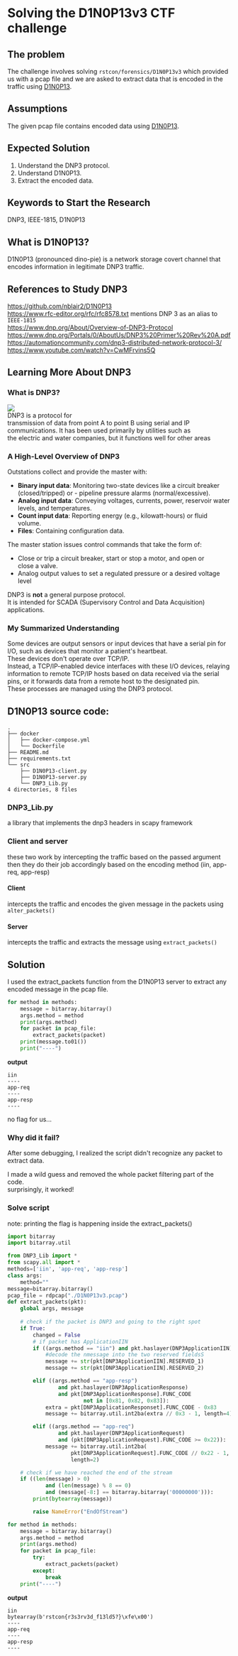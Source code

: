# Solving the D1N0P13v3 CTF challenge
## The problem   
  
The challenge involves solving `rstcon/forensics/D1N0P13v3` which provided us with a pcap file and we are asked to extract data that is encoded in the traffic using [D1N0P13](https://github.com/nblair2/D1N0P13).  
  
## Assumptions  
  
The given pcap file contains encoded data using [D1N0P13](https://github.com/nblair2/D1N0P13).  
  
## Expected Solution  
  
1. Understand the DNP3 protocol.    
2. Understand D1N0P13.  
3. Extract the encoded data.    
  
  
## Keywords to Start the Research  
  
DNP3, IEEE-1815, D1N0P13  
  
## What is D1N0P13?  
  
D1N0P13 (pronounced dino-pie) is a network storage covert channel that encodes information in legitimate DNP3 traffic.  
  
## References to Study DNP3  
  
https://github.com/nblair2/D1N0P13  
https://www.rfc-editor.org/rfc/rfc8578.txt mentions DNP 3 as an alias to `IEEE-1815`    
https://www.dnp.org/About/Overview-of-DNP3-Protocol    
https://www.dnp.org/Portals/0/AboutUs/DNP3%20Primer%20Rev%20A.pdf  
https://automationcommunity.com/dnp3-distributed-network-protocol-3/  
https://www.youtube.com/watch?v=CwMFrvins5Q  
  
## Learning More About DNP3  
  
### What is DNP3?    
  
![](https://upload.wikimedia.org/wikipedia/commons/thumb/c/ca/DNP-overview.png/600px-DNP-overview.png)    
DNP3 is a protocol for  
transmission of data from point A to point B using serial and IP   
communications. It has been used primarily by utilities such as  
the electric and water companies, but it functions well for other areas  
  
### A High-Level Overview of DNP3  
  
Outstations collect and provide the master with:  
- **Binary input data**: Monitoring two-state devices like a circuit breaker (closed/tripped) or - pipeline pressure alarms (normal/excessive).  
- **Analog input data**: Conveying voltages, currents, power, reservoir water levels, and temperatures.  
- **Count input data**: Reporting energy (e.g., kilowatt-hours) or fluid volume.  
- **Files**: Containing configuration data.  
  
The master station issues control commands that take the form of:  
- Close or trip a circuit breaker, start or stop a motor, and open or   
		close a valve.  
- Analog output values to set a regulated pressure or a desired voltage   
		level  
  
DNP3 is **not** a general purpose protocol.  
It is intended for SCADA (Supervisory Control and Data Acquisition) applications.  
  
  
### My Summarized Understanding  
  
Some devices are output sensors or input devices that have a serial pin for I/O, such as devices that monitor a patient's heartbeat.    
These devices don't operate over TCP/IP.    
Instead, a TCP/IP-enabled device interfaces with these I/O devices, relaying information to remote TCP/IP hosts based on data received via the serial pins, or it forwards data from a remote host to the designated pin.    
These processes are managed using the DNP3 protocol.  
  
  
  
  
  
  
## D1N0P13 source code:  
  
```  
.
├── docker  
│   ├── docker-compose.yml  
│   └── Dockerfile  
├── README.md  
├── requirements.txt  
└── src  
    ├── D1N0P13-client.py  
    ├── D1N0P13-server.py  
    └── DNP3_Lib.py  
4 directories, 8 files  
```  
  
### DNP3_Lib.py  
  
a library that implements the dnp3 headers in scapy framework  
  
### Client and server  
  
these two work by intercepting the traffic based on the passed argument  
then they do their job accordingly based on the encoding method (iin, app-req, app-resp)  
  
#### Client  
  
intercepts the traffic and encodes the given message in the packets using `alter_packets()`   
  
#### Server  
  
intercepts the traffic and extracts the message using `extract_packets()`  
  
## Solution  
  
I used the extract_packets function from the D1N0P13 server to extract any encoded message in the pcap file.  
```python  
for method in methods:  
	message = bitarray.bitarray()  
	args.method = method  
	print(args.method)  
	for packet in pcap_file:  
		extract_packets(packet)  
	print(message.to01())  
	print("----")  
```  
**output**
```  
iin      
----    
app-req    
----    
app-resp    
----    
```  
no flag for us...  
  
### Why did it fail?  
  
After some debugging, I realized the script didn't recognize any packet to extract data.    
  
I made a wild guess and removed the whole packet filtering part of the code.  
surprisingly, it worked!  
  
### Solve script  
  
note: printing the flag is happening inside the extract_packets()  
```python
import bitarray
import bitarray.util

from DNP3_Lib import *
from scapy.all import *
methods=['iin', 'app-req', 'app-resp']
class args:
    method=""
message=bitarray.bitarray()
pcap_file = rdpcap("./D1N0P13v3.pcap")
def extract_packets(pkt):
	global args, message
	
	# check if the packet is DNP3 and going to the right spot
	if True:
		changed = False
		# if packet has ApplicationIIN
		if ((args.method == "iin") and pkt.haslayer(DNP3ApplicationIIN)):
			#decode the nmessage into the two reserved fieldsS
			message += str(pkt[DNP3ApplicationIIN].RESERVED_1)
			message += str(pkt[DNP3ApplicationIIN].RESERVED_2)

		elif ((args.method == "app-resp")
				and pkt.haslayer(DNP3ApplicationResponse)
				and pkt[DNP3ApplicationResponse].FUNC_CODE
						not in [0x81, 0x82, 0x83]):
			extra = pkt[DNP3ApplicationResponset].FUNC_CODE - 0x83
			message += bitarray.util.int2ba(extra // 0x3 - 1, length=4)

		elif ((args.method == "app-req")
				and pkt.haslayer(DNP3ApplicationRequest)
				and (pkt[DNP3ApplicationRequest].FUNC_CODE >= 0x22)):
			message += bitarray.util.int2ba(
					pkt[DNP3ApplicationRequest].FUNC_CODE // 0x22 - 1,
					length=2)

	# check if we have reached the end of the stream
	if ((len(message) > 0)
			and (len(message) % 8 == 0)
			and (message[-8:] == bitarray.bitarray('00000000'))):
		print(bytearray(message))

		raise NameError("EndOfStream")

for method in methods:
	message = bitarray.bitarray()
	args.method = method
	print(args.method)
	for packet in pcap_file:
		try:
			extract_packets(packet)
		except:
			break
	print("----")
```  
**output**
```  
iin    
bytearray(b'rstcon{r3s3rv3d_f13ld5?}\xfe\x00')    
----    
app-req    
----    
app-resp    
----    
```  

